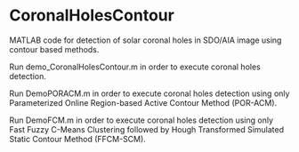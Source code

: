 # CoronalHolesContour
MATLAB code for detection of solar coronal holes in SDO/AIA image using contour based methods.

Run demo_CoronalHolesContour.m in order to execute coronal holes detection.

Run DemoPORACM.m in order to execute coronal holes detection using only Parameterized Online Region-based Active Contour Method (POR-ACM).

Run DemoFCM.m in order to execute coronal holes detection using only Fast Fuzzy C-Means Clustering followed by Hough Transformed Simulated Static Contour Method (FFCM-SCM).

